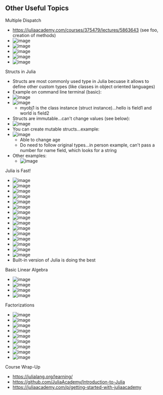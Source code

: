 ## Other Useful Topics

Multiple Dispatch
- https://juliaacademy.com/courses/375479/lectures/5863643 (see foo, creation of methods)
- ![image](https://github.com/user-attachments/assets/958c39d9-040f-4a9a-8422-b9415ff2fc56)
- ![image](https://github.com/user-attachments/assets/79cb1304-25a9-4bad-b1e6-97609c6749cb)
- ![image](https://github.com/user-attachments/assets/6f4b2310-27cf-4599-bbbf-4c4a2fc74f76)
- ![image](https://github.com/user-attachments/assets/ceb113b4-61ee-43de-ae5c-c69b25850ecf)
- ![image](https://github.com/user-attachments/assets/bc400acf-fe29-42d9-8317-eb0a72c396e5)

Structs in Julia
- Structs are most commonly used type in Julia becuase it allows to define other custom types (like classes in object oriented languages)
- Example on command line terminal (basic):
- ![image](https://github.com/user-attachments/assets/0c988539-5d89-45d1-9b33-70fab62bd5ae)
- ![image](https://github.com/user-attachments/assets/6bade828-e522-47a7-9957-b9f70bd2742e)
  - myobj1 is the class instance (struct instance)...hello is field1 and world is field2
- Structs are immutable...can't change values (see below):
- ![image](https://github.com/user-attachments/assets/2a28eef9-02ca-4cf0-84de-fb0871011a07)
- You can create mutable structs...example:
- ![image](https://github.com/user-attachments/assets/314633ab-e1c2-44ec-b08c-3387c82aa4c9)
  - Able to change age
  - Do need to follow original types...in person example, can't pass a number for name field, which looks for a string
- Other examples:
  - ![image](https://github.com/user-attachments/assets/bb64d48a-fc23-44f4-ac78-6c6eae0e86e2)

Julia is Fast!
- ![image](https://github.com/user-attachments/assets/277013f2-03bc-4245-a7d0-cbd3470292dc)
- ![image](https://github.com/user-attachments/assets/7b467907-efca-4d70-ac78-19ffaaaec2df)
- ![image](https://github.com/user-attachments/assets/f3d143f4-669b-4076-a3ad-35bbb51a32bb)
- ![image](https://github.com/user-attachments/assets/ca3e254b-3223-45ec-85bb-e173cc4aede2)
- ![image](https://github.com/user-attachments/assets/986e7060-4699-4ea0-89cd-79d36c1c8812)
- ![image](https://github.com/user-attachments/assets/db0f33c8-891d-4352-824e-0d1f5535091a)
- ![image](https://github.com/user-attachments/assets/8e166eca-7630-4b0c-8d99-67ccf6a62853)
- ![image](https://github.com/user-attachments/assets/888d0f5c-78c5-4a6a-a47a-b9a2e3c5d9a9)
- ![image](https://github.com/user-attachments/assets/a092804b-f8be-4a68-afbe-bdc42eae5f68)
- ![image](https://github.com/user-attachments/assets/4dae3310-674a-4fea-be99-ac5d95d37a19)
- ![image](https://github.com/user-attachments/assets/11014afc-18c0-46dc-93f3-d995438638e7)
- ![image](https://github.com/user-attachments/assets/d81d8e77-af16-4aff-b364-daaf614ec367)
- ![image](https://github.com/user-attachments/assets/e1db4b3e-a64c-4265-9960-a868e141c0ea)
- ![image](https://github.com/user-attachments/assets/b8de1e79-0c0e-433b-8d9b-610155000fba)
- ![image](https://github.com/user-attachments/assets/28ad0817-d611-4653-b7a0-84ebb498e4d0)
- Built-in version of Julia is doing the best

Basic Linear Algebra
- ![image](https://github.com/user-attachments/assets/2721ad20-38c5-4fa1-9063-5080d2c64543)
- ![image](https://github.com/user-attachments/assets/9e34f625-43f1-4b45-aac0-0f1eabd2bcce)
- ![image](https://github.com/user-attachments/assets/88232b1b-a3af-4999-ab2e-63cbda58dd0b)
- ![image](https://github.com/user-attachments/assets/a949a3d5-d067-45fb-af9e-fd82fc1b6d0c)

Factorizations
- ![image](https://github.com/user-attachments/assets/a6d63b0b-5436-4809-a853-50eebd08a8d2)
- ![image](https://github.com/user-attachments/assets/0d9ef0d1-668c-4bc2-bef9-b40bd5732de6)
- ![image](https://github.com/user-attachments/assets/26d74d01-0523-411f-aa64-3653c859187c)
- ![image](https://github.com/user-attachments/assets/968d6151-3238-4521-94ed-772827e3d71c)
- ![image](https://github.com/user-attachments/assets/f06ebdfd-b12f-4c86-89be-faeb616f1fc5)
- ![image](https://github.com/user-attachments/assets/d8d3e3d1-bd45-4acb-860f-f0864405c989)
- ![image](https://github.com/user-attachments/assets/dd3637fc-ad47-4888-8b5e-7159e4ee7ea3)
- ![image](https://github.com/user-attachments/assets/f2bf5e7b-f630-40c3-ac05-3ca9a8fc7813)
- ![image](https://github.com/user-attachments/assets/5153863a-9f58-47b8-bfc8-960a6254e5fa)

Course Wrap-Up
- https://julialang.org/learning/
- https://github.com/JuliaAcademy/Introduction-to-Julia
- https://juliaacademy.com/p/getting-started-with-juliaacademy















